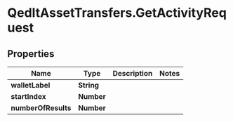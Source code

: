 # QedItAssetTransfers.GetActivityRequest

## Properties
Name | Type | Description | Notes
------------ | ------------- | ------------- | -------------
**walletLabel** | **String** |  | 
**startIndex** | **Number** |  | 
**numberOfResults** | **Number** |  | 


